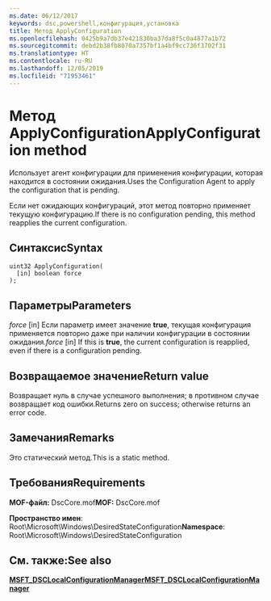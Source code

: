 ```yaml
---
ms.date: 06/12/2017
keywords: dsc,powershell,конфигурация,установка
title: Метод ApplyConfiguration
ms.openlocfilehash: 0425b9a7db37e421830ba37da8f5c0a4877a1b72
ms.sourcegitcommit: debd2b38fb8070a7357bf1a4bf9cc736f3702f31
ms.translationtype: HT
ms.contentlocale: ru-RU
ms.lasthandoff: 12/05/2019
ms.locfileid: "71953461"
---
```

# <a name="applyconfiguration-method"></a><span data-ttu-id="14a38-103">Метод ApplyConfiguration</span><span class="sxs-lookup"><span data-stu-id="14a38-103">ApplyConfiguration method</span></span>

<span data-ttu-id="14a38-104">Использует агент конфигурации для применения конфигурации, которая находится в состоянии ожидания.</span><span class="sxs-lookup"><span data-stu-id="14a38-104">Uses the Configuration Agent to apply the configuration that is pending.</span></span>

<span data-ttu-id="14a38-105">Если нет ожидающих конфигураций, этот метод повторно применяет текущую конфигурацию.</span><span class="sxs-lookup"><span data-stu-id="14a38-105">If there is no configuration pending, this method reapplies the current configuration.</span></span>

## <a name="syntax"></a><span data-ttu-id="14a38-106">Синтаксис</span><span class="sxs-lookup"><span data-stu-id="14a38-106">Syntax</span></span>

```mof
uint32 ApplyConfiguration(
  [in] boolean force
);
```

## <a name="parameters"></a><span data-ttu-id="14a38-107">Параметры</span><span class="sxs-lookup"><span data-stu-id="14a38-107">Parameters</span></span>

<span data-ttu-id="14a38-108">*force* \[in\] Если параметр имеет значение **true**, текущая конфигурация применяется повторно даже при наличии конфигурации в состоянии ожидания.</span><span class="sxs-lookup"><span data-stu-id="14a38-108">*force* \[in\] If this is **true**, the current configuration is reapplied, even if there is a configuration pending.</span></span>

## <a name="return-value"></a><span data-ttu-id="14a38-109">Возвращаемое значение</span><span class="sxs-lookup"><span data-stu-id="14a38-109">Return value</span></span>

<span data-ttu-id="14a38-110">Возвращает нуль в случае успешного выполнения; в противном случае возвращает код ошибки.</span><span class="sxs-lookup"><span data-stu-id="14a38-110">Returns zero on success; otherwise returns an error code.</span></span>

## <a name="remarks"></a><span data-ttu-id="14a38-111">Замечания</span><span class="sxs-lookup"><span data-stu-id="14a38-111">Remarks</span></span>

<span data-ttu-id="14a38-112">Это статический метод.</span><span class="sxs-lookup"><span data-stu-id="14a38-112">This is a static method.</span></span>

## <a name="requirements"></a><span data-ttu-id="14a38-113">Требования</span><span class="sxs-lookup"><span data-stu-id="14a38-113">Requirements</span></span>

<span data-ttu-id="14a38-114">**MOF-файл:** DscCore.mof</span><span class="sxs-lookup"><span data-stu-id="14a38-114">**MOF:** DscCore.mof</span></span>

<span data-ttu-id="14a38-115">**Пространство имен**: Root\Microsoft\Windows\DesiredStateConfiguration</span><span class="sxs-lookup"><span data-stu-id="14a38-115">**Namespace**: Root\Microsoft\Windows\DesiredStateConfiguration</span></span>

## <a name="see-also"></a><span data-ttu-id="14a38-116">См. также:</span><span class="sxs-lookup"><span data-stu-id="14a38-116">See also</span></span>

[<span data-ttu-id="14a38-117">**MSFT_DSCLocalConfigurationManager**</span><span class="sxs-lookup"><span data-stu-id="14a38-117">**MSFT_DSCLocalConfigurationManager**</span></span>](msft-dsclocalconfigurationmanager.md)
